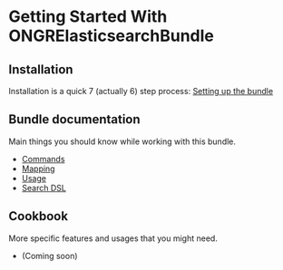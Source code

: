 Getting Started With ONGRElasticsearchBundle
=====================================

## Installation
Installation is a quick 7 (actually 6) step process: [Setting up the bundle](setup.md)

## Bundle documentation

Main things you should know while working with this bundle.

 - [Commands](commands.md)
 - [Mapping](mapping.md)
 - [Usage](usage.md)
 - [Search DSL](search.md)

## Cookbook

More specific features and usages that you might need.

- (Coming soon)